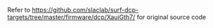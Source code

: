 Refer to https://github.com/slaclab/surf-dcp-targets/tree/master/firmware/dcp/XauiGth7/ for original source code